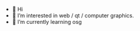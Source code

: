 - 👋 Hi
- 👀 I’m interested in web / qt / computer graphics. 
- 🌱 I’m currently learning osg
<!---
- 💞️ I’m looking to collaborate on ...
- 📫 How to reach me ...
- 😄 Pronouns: ...
- ⚡ Fun fact: ...
--->

<!---
doSomethingFunny/doSomethingFunny is a ✨ special ✨ repository because its `README.md` (this file) appears on your GitHub profile.
You can click the Preview link to take a look at your changes.
--->
